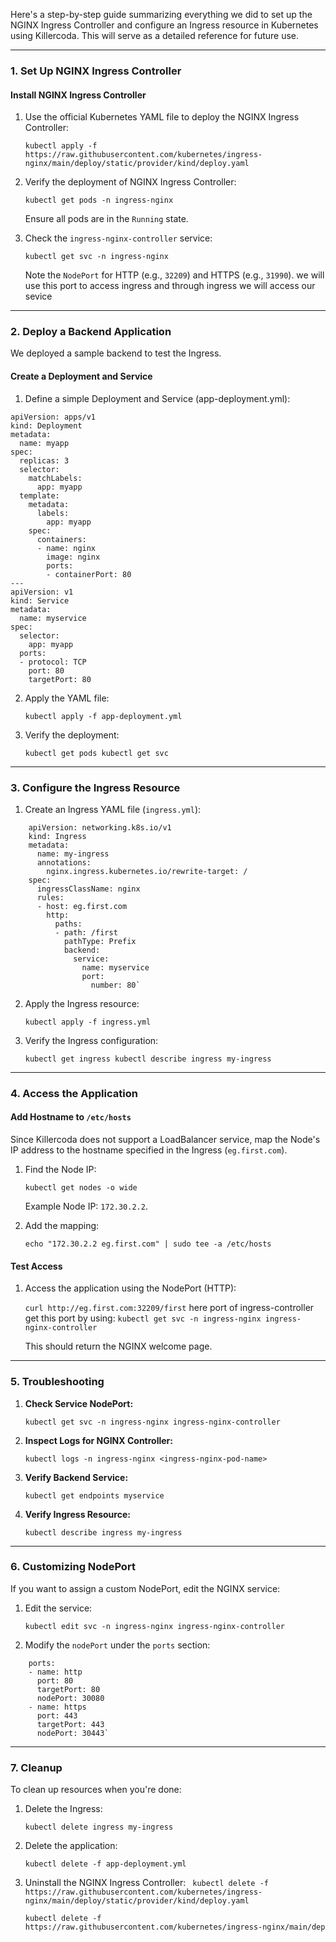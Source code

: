 Here's a step-by-step guide summarizing everything we did to set up the NGINX Ingress Controller and configure an Ingress resource in Kubernetes using Killercoda. This will serve as a detailed reference for future use.

* * * * *

### **1\. Set Up NGINX Ingress Controller**

#### **Install NGINX Ingress Controller**

1.  Use the official Kubernetes YAML file to deploy the NGINX Ingress Controller:

    `kubectl apply -f https://raw.githubusercontent.com/kubernetes/ingress-nginx/main/deploy/static/provider/kind/deploy.yaml`

2.  Verify the deployment of NGINX Ingress Controller:


    `kubectl get pods -n ingress-nginx`

    Ensure all pods are in the `Running` state.

3.  Check the `ingress-nginx-controller` service:


    `kubectl get svc -n ingress-nginx`

    Note the `NodePort` for HTTP (e.g., `32209`) and HTTPS (e.g., `31990`).
    we will use this port to access ingress and through ingress we will access our sevice 
* * * * *

### **2\. Deploy a Backend Application**

We deployed a sample backend to test the Ingress.

#### **Create a Deployment and Service**

1. Define a simple Deployment and Service (app-deployment.yml):

```
apiVersion: apps/v1
kind: Deployment
metadata:
  name: myapp
spec:
  replicas: 3
  selector:
    matchLabels:
      app: myapp
  template:
    metadata:
      labels:
        app: myapp
    spec:
      containers:
      - name: nginx
        image: nginx
        ports:
        - containerPort: 80
---
apiVersion: v1
kind: Service
metadata:
  name: myservice
spec:
  selector:
    app: myapp
  ports:
  - protocol: TCP
    port: 80
    targetPort: 80
```

2.  Apply the YAML file:


    `kubectl apply -f app-deployment.yml`

3.  Verify the deployment:

    `kubectl get pods
    kubectl get svc`

* * * * *

### **3\. Configure the Ingress Resource**

1.  Create an Ingress YAML file (`ingress.yml`):

```
    apiVersion: networking.k8s.io/v1
    kind: Ingress
    metadata:
      name: my-ingress
      annotations:
        nginx.ingress.kubernetes.io/rewrite-target: /
    spec:
      ingressClassName: nginx
      rules:
      - host: eg.first.com
        http:
          paths:
          - path: /first
            pathType: Prefix
            backend:
              service:
                name: myservice
                port:
                  number: 80`
```

2.  Apply the Ingress resource:

    `kubectl apply -f ingress.yml`

3.  Verify the Ingress configuration:


    `kubectl get ingress
    kubectl describe ingress my-ingress`

* * * * *

### **4\. Access the Application**

#### **Add Hostname to `/etc/hosts`**

Since Killercoda does not support a LoadBalancer service, map the Node's IP address to the hostname specified in the Ingress (`eg.first.com`).

1.  Find the Node IP:


    `kubectl get nodes -o wide`

    Example Node IP: `172.30.2.2`.

2.  Add the mapping:

    `echo "172.30.2.2 eg.first.com" | sudo tee -a /etc/hosts`

#### **Test Access**

1.  Access the application using the NodePort (HTTP):

    `curl http://eg.first.com:32209/first`
    here port of ingress-controller
    get this port by using: `kubectl get svc -n ingress-nginx ingress-nginx-controller`

    This should return the NGINX welcome page.

* * * * *

### **5\. Troubleshooting**

1.  **Check Service NodePort:**

    `kubectl get svc -n ingress-nginx ingress-nginx-controller`

2.  **Inspect Logs for NGINX Controller:**


    `kubectl logs -n ingress-nginx <ingress-nginx-pod-name>`

3.  **Verify Backend Service:**


    `kubectl get endpoints myservice`

4.  **Verify Ingress Resource:**

    `kubectl describe ingress my-ingress`

* * * * *

### **6\. Customizing NodePort**

If you want to assign a custom NodePort, edit the NGINX service:

1.  Edit the service:


    `kubectl edit svc -n ingress-nginx ingress-nginx-controller`

2.  Modify the `nodePort` under the `ports` section:

```
    ports:
    - name: http
      port: 80
      targetPort: 80
      nodePort: 30080
    - name: https
      port: 443
      targetPort: 443
      nodePort: 30443`
```
* * * * *

### **7\. Cleanup**

To clean up resources when you're done:

1.  Delete the Ingress:

    `kubectl delete ingress my-ingress`

2.  Delete the application:


    `kubectl delete -f app-deployment.yml`

3.  Uninstall the NGINX Ingress Controller:
   ` kubectl delete -f https://raw.githubusercontent.com/kubernetes/ingress-nginx/main/deploy/static/provider/kind/deploy.yaml`

  


    `kubectl delete -f https://raw.githubusercontent.com/kubernetes/ingress-nginx/main/dep`
